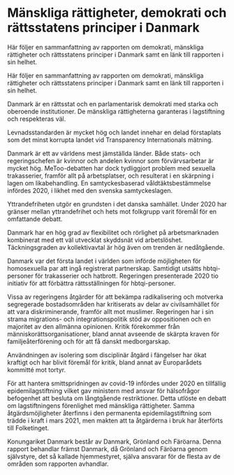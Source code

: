 # Mänskliga rättigheter, demokrati och rättsstatens principer i Danmark

Här följer en sammanfattning av rapporten om demokrati, mänskliga rättigheter och rättsstatens principer i Danmark samt en länk till rapporten i sin helhet.

Här följer en sammanfattning av rapporten om demokrati, mänskliga rättigheter och rättsstatens principer i Danmark samt en länk till rapporten i sin helhet.

Danmark är en rättsstat och en parlamentarisk demokrati med starka och oberoende institutioner. De mänskliga rättigheterna garanteras i lagstiftning och respekteras väl.

Levnadsstandarden är mycket hög och landet innehar en delad förstaplats som det minst korrupta landet vid Transparency Internationals mätning.

Danmark är ett av världens mest jämställda länder. Både stats- och regeringschefen är kvinnor och andelen kvinnor som förvärvsarbetar är mycket hög. MeToo-debatten har dock tydliggjort problem med sexuella trakasserier, framför allt på arbetsplatser, och resulterat i en skärpning i lagen om likabehandling. En samtyckesbaserad våldtäktsbestämmelse infördes 2020, i likhet med den svenska samtyckeslagen.

Yttrandefriheten utgör en grundsten i det danska samhället. Under 2020 har gränser mellan yttrandefrihet och hets mot folkgrupp varit föremål för en omfattande debatt.

Danmark har en hög grad av flexibilitet och rörlighet på arbetsmarknaden kombinerat med ett väl utvecklat skyddsnät vid arbetslöshet. Täckningsgraden av kollektivavtal är hög även om trenden är nedåtgående.

Danmark var det första landet i världen som införde möjligheten för homosexuella par att ingå registrerat partnerskap. Samtidigt utsätts hbtqi-personer för trakasserier och hatbrott. Regeringen presenterade 2020 tio initiativ för att förbättra rättsställningen för hbtqi-personer.

Vissa av regeringens åtgärder för att bekämpa radikalisering och motverka segregerade bostadsområden har kritiserats av delar av civilsamhället för att vara diskriminerande, framför allt mot muslimer. Regeringen har i sin strama migrations- och integrationspolitik stöd av oppositionen och en majoritet av den allmänna opinionen. Kritik förekommer från människorättsorganisationer, bland annat avseende de skärpta kraven för familjeåterförening och för att få danskt medborgarskap.

Användningen av isolering som disciplinär åtgärd i fängelser har ökat kraftigt och har blivit föremål för kritik, bland annat av Europarådets kommitté mot tortyr.

För att hantera smittspridningen av covid-19 infördes under 2020 en tillfällig epidemilagstiftning vilket gav ministern med ansvar för hälsofrågor befogenhet att besluta om långtgående restriktioner. Detta utlöste en debatt om lagstiftningens förenlighet med mänskliga rättigheter. Samma åtgärdsmöjligheter återfinns i den permanenta epidemilagstiftning som trädde i kraft i mars 2021, men makten att ta åtgärderna i bruk har återförts till Folketinget.

Konungariket Danmark består av Danmark, Grönland och Färöarna. Denna rapport behandlar främst Danmark, då Grönland och Färöarna genom självstyre, det så kallade hjemmestyret, själva ansvarar för de flesta av de områden som rapporten avhandlar.
